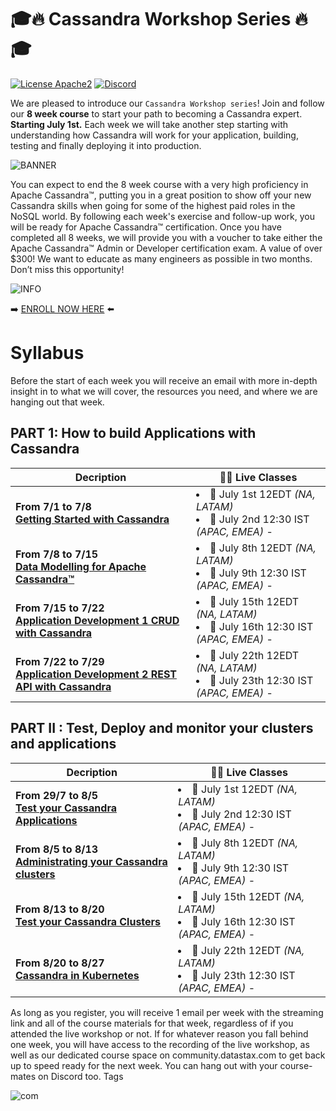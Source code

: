 # 🎓🔥 Cassandra Workshop Series 🔥🎓

[![License Apache2](https://img.shields.io/hexpm/l/plug.svg)](http://www.apache.org/licenses/LICENSE-2.0)
[![Discord](https://img.shields.io/discord/685554030159593522)](https://discord.com/widget?id=685554030159593522&theme=dark)

We are pleased to introduce our `Cassandra Workshop series`! Join and follow our **8 week course** to start your path to becoming a Cassandra expert. **Starting July 1st.** Each week we will take another step starting with understanding how Cassandra will work for your application, building, testing and finally deploying it into production.

![BANNER](https://img.evbuc.com/https%3A%2F%2Fcdn.evbuc.com%2Fimages%2F104032164%2F312276190164%2F1%2Foriginal.20200619-083832?w=1080&auto=format%2Ccompress&q=75&sharp=10&rect=0%2C0%2C2160%2C1080&s=280bc415dcd91bae37c8e3729447c6fb)

You can expect to end the 8 week course with a very high proficiency in Apache Cassandra™, putting you in a great position to show off your new Cassandra skills when going for some of the highest paid roles in the NoSQL world. By following each week's exercise and follow-up work, you will be ready for Apache Cassandra™ certification. Once you have completed all 8 weeks, we will provide you with a voucher to take either the Apache Cassandra™ Admin or Developer certification exam. A value of over $300! We want to educate as many engineers as possible in two months. Don’t miss this opportunity!

![INFO](https://img.evbuc.com/https%3A%2F%2Fcdn.evbuc.com%2Fimages%2F104059058%2F312276190164%2F1%2Foriginal.20200619-150816?h=2000&w=720&auto=format%2Ccompress&q=75&sharp=10&s=dbaf38edb1e9e83a43331dcda10eee06)

➡️ [ENROLL NOW HERE](https://www.eventbrite.com/e/cassandra-workshop-series-your-path-to-becoming-a-cassandra-expert-tickets-110114461318) ⬅️



# Syllabus

Before the start of each week you will receive an email with more in-depth insight in to what we will cover, the resources you need, and where we are hanging out that week.

## PART 1: How to build Applications with Cassandra

| Decription | 👨‍🏫 Live Classes |
|---|---|
| **From 7/1 to 7/8**<br/>**[Getting Started with Cassandra](./week1%20-%20Getting%20Started%20with%20Cassandra)**| <li>📅 July 1st 12EDT *(NA, LATAM)*<li> 📅 July 2nd 12:30 IST *(APAC, EMEA)* -|
| **From 7/8 to 7/15**<br/>**[Data Modelling for Apache Cassandra™](./week1-getting-started-with-cassandra)**| <li>📅 July 8th 12EDT *(NA, LATAM)*<li> 📅 July 9th 12:30 IST *(APAC, EMEA)* -|
| **From 7/15 to 7/22**<br/>**[Application Development 1 CRUD with Cassandra](./week1-getting-started-with-cassandra)**|<li>📅 July 15th 12EDT *(NA, LATAM)*<li> 📅 July 16th 12:30 IST *(APAC, EMEA)* -|
| **From 7/22 to 7/29**<br/>**[Application Development 2 REST API with Cassandra](./week1-getting-started-with-cassandra)**|<li>📅 July 22th 12EDT *(NA, LATAM)*<li> 📅 July 23th 12:30 IST *(APAC, EMEA)* -|

## PART II : Test, Deploy and monitor your clusters and applications

| Decription | 👨‍🏫 Live Classes |
|---|---|
| **From 29/7 to 8/5**<br/>**[Test your Cassandra Applications](./week1-getting-started-with-cassandra)**| <li>📅 July 1st 12EDT *(NA, LATAM)*<li> 📅 July 2nd 12:30 IST *(APAC, EMEA)* -|
| **From 8/5 to 8/13**<br/>**[Administrating your Cassandra clusters](./week1-getting-started-with-cassandra)**| <li>📅 July 8th 12EDT *(NA, LATAM)*<li> 📅 July 9th 12:30 IST *(APAC, EMEA)* -|
| **From 8/13 to 8/20**<br/>**[Test your Cassandra Clusters](./week1-getting-started-with-cassandra)**|<li>📅 July 15th 12EDT *(NA, LATAM)*<li> 📅 July 16th 12:30 IST *(APAC, EMEA)* -|
| **From 8/20 to 8/27**<br/>**[Cassandra in Kubernetes](./week1-getting-started-with-cassandra)**|<li>📅 July 22th 12EDT *(NA, LATAM)*<li> 📅 July 23th 12:30 IST *(APAC, EMEA)* -|

As long as you register, you will receive 1 email per week with the streaming link and all of the course materials for that week, regardless of if you attended the live workshop or not. If for whatever reason you fall behind one week, you will have access to the recording of the live workshop, as well as our dedicated course space on community.datastax.com to get back up to speed ready for the next week. You can hang out with your course-mates on Discord too.
Tags

![com](https://img.evbuc.com/https%3A%2F%2Fcdn.evbuc.com%2Fimages%2F104057250%2F312276190164%2F1%2Foriginal.20200619-144936?h=2000&w=720&auto=format%2Ccompress&q=75&sharp=10&s=f84ee0bb96e9b32caa7527e0f58cde30)



